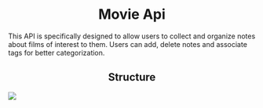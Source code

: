 <h1 align = "center"> Movie Api </h1>

<p> This API is specifically designed to allow users to collect and organize notes about films of interest to them. Users can add, delete notes and associate tags for better categorization.</p>

<h2 align = "center"> Structure</h2>
<img src = "C:\Users\Leonardo\Pictures\Screenshots\movie_api.png">
